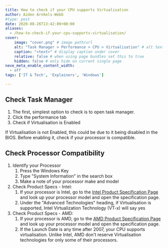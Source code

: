 ```yaml
---
title: How to check if your CPU supports Virtualisation
author: Aiden Arnkels-Webb
#type: post
date: 2020-08-26T13:42:09+00:00
aliases:
  - /how-to-check-if-your-cpu-supports-virtualisation/
cover:
    image: "cover.png" # image path/url
    alt: "Task Manager > Performance > CPU > Virtualisation" # alt text
    caption: "<text>" # display caption under cover
    relative: false # when using page bundles set this to true
    hidden: false # only hide on current single page
neve_meta_enable_content_width:
  - off
tags: ['IT & Tech', 'Explainers', 'Windows']

---
```

## Check Task Manager

  1. The first, simplest option to check is to open task manager.
  2. Click the performance tab
  3. Check if Virtualisation is Enabled

  If Virtualisation is not Enabled, this could be due to it being disabled in the BIOS. Before enabling it, check if your processor is compatible. 

## Check Processor Compatibility

  1. Identify your Processor 
      1. Press the Windows Key
      2. Type "System Information" in the search box
      3. Make a note of your processor make and model
  2. Check Product Specs - Intel: 
      1. If your processor is Intel, go to the [Intel Product Specification Page][1] and look up your processor model and open the specification page.
      2. Under the "Advanced Technologies" heading, if Virtualisation is supported, Intel Virtualization Technology (VT-x) will say yes
  3. Check Product Specs - AMD: 
      1. If your processor is AMD, go to the [AMD Product Specification Page][2] and look up your processor model and open the specification page.
      2. If the Launch Date is any time after 2007, your CPU supports virtualisation. Unlike Intel, AMD don't reserve Virtualisation technologies for only some of their processors.

 [1]: https://ark.intel.com/content/www/us/en/ark.html
 [2]: https://www.amd.com/en/products/specifications/processors?op=%21%3D&platform=Server